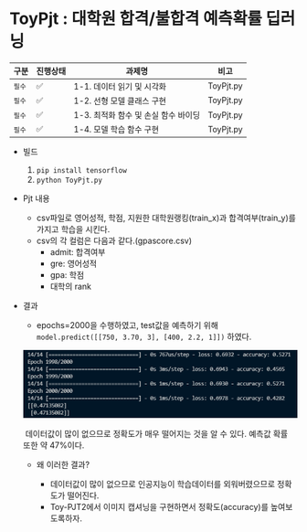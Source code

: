 # ToyPjt : 대학원 합격/불합격 예측확률 딥러닝

| 구분   | 진행상태           | 과제명                               | 비고      |
| ------ | ------------------ | ------------------------------------ | --------- |
| `필수` | :white_check_mark: | 1-1. 데이터 읽기 및 시각화           | ToyPjt.py |
| `필수` | :white_check_mark: | 1-2. 선형 모델 클래스 구현           | ToyPjt.py |
| `필수` | :white_check_mark: | 1-3. 최적화 함수 및 손실 함수 바이딩 | ToyPjt.py |
| `필수` | :white_check_mark: | 1-4. 모델 학습 함수 구현             | ToyPjt.py |


- 빌드
  1. `pip install tensorflow`
  2. `python ToyPjt.py`
  
- Pjt 내용
  - csv파일로 영어성적, 학점, 지원한 대학원랭킹(train_x)과 합격여부(train_y)를 가지고 학습을 시킨다.
  - csv의 각 컬럼은 다음과 같다.(gpascore.csv)
    - admit: 합격여부
    - gre: 영어성적
    - gpa: 학점
    - 대학의 rank
  
- 결과


    - epochs=2000을 수행하였고, test값을 예측하기 위해 `model.predict([[750, 3.70, 3], [400, 2.2, 1]])` 하였다.

  ![image-20210902133737020](README.assets/image-20210902133737020.png)

  ​				데이터값이 많이 없으므로 정확도가 매우 떨어지는 것을 알 수 있다. 예측값 확률 또한 약 47%이다. 

  - 왜 이러한 결과?


    - 데이터값이 많이 없으므로 인공지능이 학습데이터를 외워버렸으므로 정확도가 떨어진다.
    - Toy-PJT2에서 이미지 캡셔닝을 구현하면서 정확도(accuracy)를 높여보도록하자.

